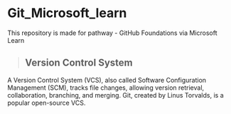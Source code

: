# Git_Microsoft_learn
This repository is made for pathway - GitHub Foundations via Microsoft Learn




> ## Version Control System
A Version Control System (VCS), also called Software Configuration Management (SCM), tracks file changes, allowing version retrieval, collaboration, branching, and merging. Git, created by Linus Torvalds, is a popular open-source VCS.
